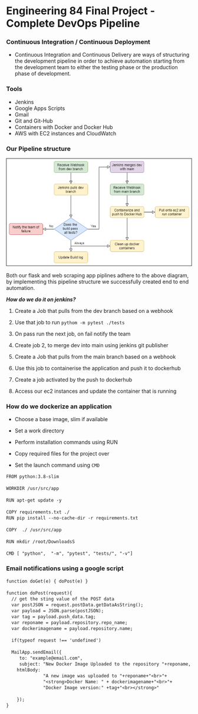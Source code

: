 # Engineering 84 Final Project - Complete DevOps Pipeline


### Continuous Integration / Continuous Deployment
- Continuous Integration and Continuous Delivery are ways of structuring the development pipeline in order to achieve automation starting from the development team to either the testing phase or the production phase of development.


### Tools
- Jenkins
- Google Apps Scripts
- Gmail
- Git and Git-Hub
- Containers with Docker and Docker Hub
- AWS with EC2 instances and CloudWatch


### Our Pipeline structure

![placeholder](https://github.com/SaCut/eng84_final_CICD/blob/main/images/pipeline.png)


Both our flask and web scraping app piplines adhere to the above diagram, by implementing this pipeline structure we successfully created end to end automation.


***How do we do it on jenkins?***  


1. Create a Job that pulls from the dev branch based on a webhook  


2. Use that job to run `pythom -m pytest ./tests`  


3. On pass run the next job, on fail notify the team  


4. Create job 2, to merge dev into main using jenkins git publisher  


5. Create a Job that pulls from the main branch based on a webhook  


6. Use this job to containerise the application and push it to dockerhub  


7. Create a job activated by the push to dockerhub  


8. Access our ec2 instances and update the container that is running  


### How do we dockerize an application  


* Choose a base image, slim if available  

* Set a work directory  

* Perform installation commands using RUN  

* Copy required files for the project over  

* Set the launch command using `CMD`  

```
FROM python:3.8-slim

WORKDIR /usr/src/app

RUN apt-get update -y

COPY requirements.txt ./
RUN pip install --no-cache-dir -r requirements.txt

COPY  ./ /usr/src/app

RUN mkdir /root/DownloadsS

CMD [ "python",  "-m", "pytest", "tests/", "-v"]
```


### Email notifications using a google script  


```
function doGet(e) { doPost(e) }

function doPost(request){
  // get the sting value of the POST data
  var postJSON = request.postData.getDataAsString();
  var payload = JSON.parse(postJSON);
  var tag = payload.push_data.tag;
  var reponame = payload.repository.repo_name;
  var dockerimagename = payload.repository.name;

  if(typeof request !== 'undefined')

  MailApp.sendEmail({
     to: "example@email.com",
     subject: "New Docker Image Uploaded to the repository "+reponame,
    htmlBody: 
              "A new image was uploaded to "+reponame+"<br>"+
              "<strong>Docker Name: " + dockerimagename+"<br>"+           
              "Docker Image version:" +tag+"<br></strong>"
               
    });
}
```